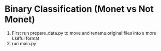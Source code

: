 # Binary Classification (Monet vs Not Monet)

1. First run prepare_data.py to move and rename original files into a more useful format
2. run main.py

